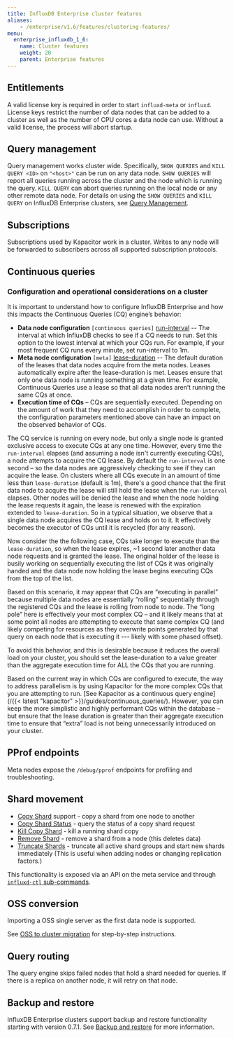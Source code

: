 ```yaml
---
title: InfluxDB Enterprise cluster features
aliases:
    - /enterprise/v1.6/features/clustering-features/
menu:
  enterprise_influxdb_1_6:
    name: Cluster features
    weight: 20
    parent: Enterprise features
---
```


## Entitlements

A valid license key is required in order to start `influxd-meta` or `influxd`.
License keys restrict the number of data nodes that can be added to a cluster as well as the number of CPU cores a data node can use.
Without a valid license, the process will abort startup.

## Query management

Query management works cluster wide. Specifically, `SHOW QUERIES` and `KILL QUERY <ID>` on `"<host>"` can be run on any data node. `SHOW QUERIES` will report all queries running across the cluster and the node which is running the query.
`KILL QUERY` can abort queries running on the local node or any other remote data node. For details on using the `SHOW QUERIES` and `KILL QUERY` on InfluxDB Enterprise clusters,
see [Query Management](/influxdb/v1.6/troubleshooting/query_management/).

## Subscriptions

Subscriptions used by Kapacitor work in a cluster. Writes to any node will be forwarded to subscribers across all supported subscription protocols.

## Continuous queries

### Configuration and operational considerations on a cluster

It is important to understand how to configure InfluxDB Enterprise and how this impacts the Continuous Queries (CQ) engine’s behavior:

- **Data node configuration** `[continuous queries]`
[run-interval](/enterprise_influxdb/v1.6/administration/config-data-nodes#run-interval-1s)
-- The interval at which InfluxDB checks to see if a CQ needs to run. Set this option to the lowest interval
at which your CQs run. For example, if your most frequent CQ runs every minute, set run-interval to 1m.
- **Meta node configuration** `[meta]`
[lease-duration](/enterprise_influxdb/v1.6/administration/config-meta-nodes#lease-duration-1m0s)
-- The default duration of the leases that data nodes acquire from the meta nodes. Leases automatically expire after the
lease-duration is met.  Leases ensure that only one data node is running something at a given time. For example, Continuous
Queries use a lease so that all data nodes aren’t running the same CQs at once.
- **Execution time of CQs** – CQs are sequentially executed. Depending on the amount of work that they need to accomplish
in order to complete, the configuration parameters mentioned above can have an impact on the observed behavior of CQs.

The CQ service is running on every node, but only a single node is granted exclusive access to execute CQs at any one time.
However, every time the `run-interval` elapses (and assuming a node isn't currently executing CQs), a node attempts to
acquire the CQ lease. By default the `run-interval` is one second – so the data nodes are aggressively checking to see
if they can acquire the lease. On clusters where all CQs execute in an amount of time less than `lease-duration`
(default is 1m), there's a good chance that the first data node to acquire the lease will still hold the lease when
the `run-interval` elapses. Other nodes will be denied the lease and when the node holding the lease requests it again,
the lease is renewed with the expiration extended to `lease-duration`.  So in a typical situation, we observe that a
single data node acquires the CQ lease and holds on to it. It effectively becomes the executor of CQs until it is
recycled (for any reason).

Now consider the the following case, CQs take longer to execute than the `lease-duration`, so when the lease expires,
~1 second later another data node requests and is granted the lease.  The original holder of the lease is busily working
on sequentially executing the list of CQs it was originally handed and the data node now holding the lease begins
executing CQs from the top of the list.

Based on this scenario, it may appear that CQs are “executing in parallel” because multiple data nodes are
essentially “rolling” sequentially through the registered CQs and the lease is rolling from node to node.
The “long pole” here is effectively your most complex CQ – and it likely means that at some point all nodes
are attempting to execute that same complex CQ (and likely competing for resources as they overwrite points
generated by that query on each node that is executing it --- likely with some phased offset).

To avoid this behavior, and this is desirable because it reduces the overall load on your cluster,
you should set the lease-duration to a value greater than the aggregate execution time for ALL the CQs that you are running.

Based on the current way in which CQs are configured to execute, the way to address parallelism is by using
Kapacitor for the more complex CQs that you are attempting to run.
[See Kapacitor as a continuous query engine](/{{< latest "kapacitor" >}}/guides/continuous_queries/).
However, you can keep the more simplistic and highly performant CQs within the database –
but ensure that the lease duration is greater than their aggregate execution time to ensure that
“extra” load is not being unnecessarily introduced on your cluster.


## PProf endpoints

Meta nodes expose the `/debug/pprof` endpoints for profiling and troubleshooting.

## Shard movement

* [Copy Shard](/enterprise_influxdb/v1.6/administration/cluster-commands/#copy-shard) support - copy a shard from one node to another
* [Copy Shard Status](/enterprise_influxdb/v1.6/administration/cluster-commands/#copy-shard-status) - query the status of a copy shard request
* [Kill Copy Shard](/enterprise_influxdb/v1.6/administration/cluster-commands/#kill-copy-shard) - kill a running shard copy
* [Remove Shard](/enterprise_influxdb/v1.6/administration/cluster-commands/#remove-shard) - remove a shard from a node (this deletes data)
* [Truncate Shards](/enterprise_influxdb/v1.6/administration/cluster-commands/#truncate-shards) - truncate all active shard groups and start new shards immediately (This is useful when adding nodes or changing replication factors.)

This functionality is exposed via an API on the meta service and through [`influxd-ctl` sub-commands](/enterprise_influxdb/v1.6/administration/cluster-commands/).

## OSS conversion

Importing a OSS single server as the first data node is supported.

See [OSS to cluster migration](/enterprise_influxdb/v1.6/guides/migration/) for
step-by-step instructions.

## Query routing

The query engine skips failed nodes that hold a shard needed for queries.
If there is a replica on another node, it will retry on that node.

## Backup and restore

InfluxDB Enterprise clusters support backup and restore functionality starting with
version 0.7.1.
See [Backup and restore](/enterprise_influxdb/v1.6/administration/backup-and-restore/) for
more information.
